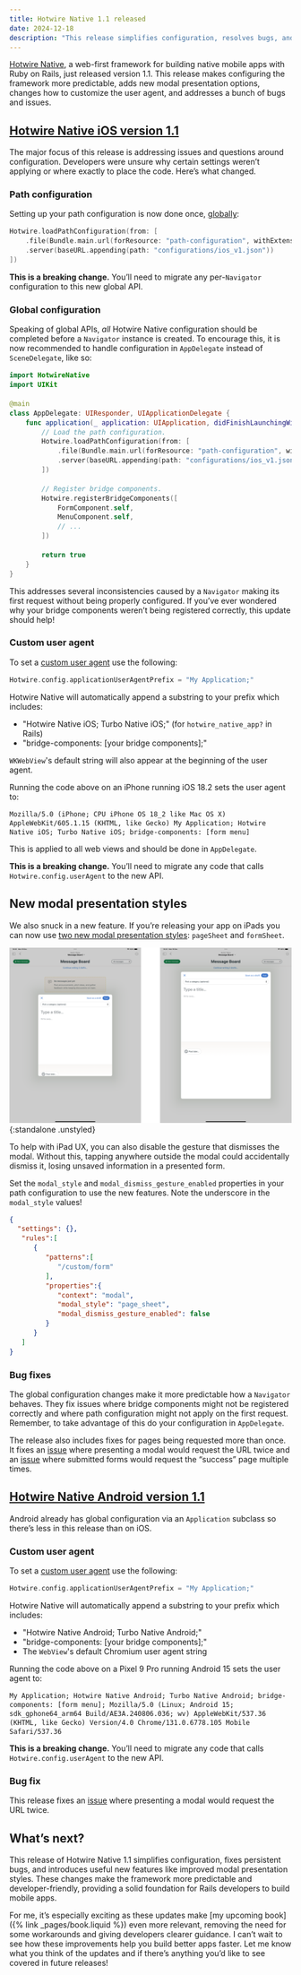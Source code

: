 ```yaml
---
title: Hotwire Native 1.1 released
date: 2024-12-18
description: "This release simplifies configuration, resolves bugs, and introduces new features, making it easier to build web-first native apps with Rails."
---
```


[Hotwire Native](https://native.hotwired.dev), a web-first framework for building native mobile apps with Ruby on Rails, just released version 1.1. This release makes configuring the framework more predictable, adds new modal presentation options, changes how to customize the user agent, and addresses a bunch of bugs and issues.

## [Hotwire Native iOS version 1.1](https://github.com/hotwired/hotwire-native-ios/releases/tag/1.1.0)

The major focus of this release is addressing issues and questions around configuration. Developers were unsure why certain settings weren’t applying or where exactly to place the code. Here’s what changed.

### Path configuration

Setting up your path configuration is now done once, [globally](https://github.com/hotwired/hotwire-native-ios/pull/55):

```swift
Hotwire.loadPathConfiguration(from: [
    .file(Bundle.main.url(forResource: "path-configuration", withExtension: "json")!).
    .server(baseURL.appending(path: "configurations/ios_v1.json"))
])
```

**This is a breaking change.** You’ll need to migrate any per-`Navigator` configuration to this new global API.

### Global configuration

Speaking of global APIs, *all* Hotwire Native configuration should be completed before a `Navigator` instance is created. To encourage this, it is now recommended to handle configuration in `AppDelegate` instead of `SceneDelegate`, like so:

```swift
import HotwireNative
import UIKit

@main
class AppDelegate: UIResponder, UIApplicationDelegate {
    func application(_ application: UIApplication, didFinishLaunchingWithOptions launchOptions: [UIApplication.LaunchOptionsKey: Any]?) -> Bool {
        // Load the path configuration.
        Hotwire.loadPathConfiguration(from: [
            .file(Bundle.main.url(forResource: "path-configuration", withExtension: "json")!).
            .server(baseURL.appending(path: "configurations/ios_v1.json"))
        ])

        // Register bridge components.
        Hotwire.registerBridgeComponents([
            FormComponent.self,
            MenuComponent.self,
            // ...
        ])

        return true
    }
}
```

This addresses several inconsistencies caused by a `Navigator` making its first request without being properly configured. If you’ve ever wondered why your bridge components weren’t being registered correctly, this update should help!

### Custom user agent

To set a [custom user agent](https://github.com/hotwired/hotwire-native-ios/pull/56) use the following:

```swift
Hotwire.config.applicationUserAgentPrefix = "My Application;"
```

Hotwire Native will automatically append a substring to your prefix which includes:

- "Hotwire Native iOS; Turbo Native iOS;" (for `hotwire_native_app?` in Rails)
- "bridge-components: [your bridge components];"

`WKWebView`'s default string will also appear at the beginning of the user agent.

Running the code above on an iPhone running iOS 18.2 sets the user agent to:

```
Mozilla/5.0 (iPhone; CPU iPhone OS 18_2 like Mac OS X) AppleWebKit/605.1.15 (KHTML, like Gecko) My Application; Hotwire Native iOS; Turbo Native iOS; bridge-components: [form menu]
```

This is applied to all web views and should be done in `AppDelegate`.

**This is a breaking change.** You’ll need to migrate any code that calls `Hotwire.config.userAgent` to the new API.

## New modal presentation styles

We also snuck in a new feature. If you’re releasing your app on iPads you can now use [two new modal presentation styles](https://github.com/hotwired/hotwire-native-ios/pull/61): `pageSheet` and `formSheet`.

![pageSheet on the left, formSheet on the right](/assets/images/hotwire-native-1.1/pageSheet-formSheet.png){:standalone .unstyled}

To help with iPad UX, you can also disable the gesture that dismisses the modal. Without this, tapping anywhere outside the modal could accidentally dismiss it, losing unsaved information in a presented form.

Set the `modal_style` and `modal_dismiss_gesture_enabled` properties in your path configuration to use the new features. Note the underscore in the `modal_style` values!

```json
{
  "settings": {},
   "rules":[
      {
         "patterns":[
            "/custom/form"
         ],
         "properties":{
            "context": "modal",
            "modal_style": "page_sheet",
            "modal_dismiss_gesture_enabled": false
         }
      }
   ]
}
```

### Bug fixes

The global configuration changes make it more predictable how a `Navigator` behaves. They fix issues where bridge components might not be registered correctly and where path configuration might not apply on the first request. Remember, to take advantage of this do your configuration in `AppDelegate`.

The release also includes fixes for pages being requested more than once. It fixes an [issue](https://github.com/hotwired/hotwire-native-ios/pull/62) where presenting a modal would request the URL twice and an [issue](https://github.com/hotwired/hotwire-native-ios/pull/60) where submitted forms would request the “success” page multiple times.

## [Hotwire Native Android version 1.1](https://github.com/hotwired/hotwire-native-android/releases/tag/1.1.0)

Android already has global configuration via an `Application` subclass so there’s less in this release than on iOS.

### Custom user agent

To set a [custom user agent](https://github.com/hotwired/hotwire-native-android/pull/77) use the following:

```kotlin
Hotwire.config.applicationUserAgentPrefix = "My Application;"
```

Hotwire Native will automatically append a substring to your prefix which includes:

- "Hotwire Native Android; Turbo Native Android;"
- "bridge-components: [your bridge components];"
- The `WebView`'s default Chromium user agent string

Running the code above on a Pixel 9 Pro running Android 15 sets the user agent to:

```
My Application; Hotwire Native Android; Turbo Native Android; bridge-components: [form menu]; Mozilla/5.0 (Linux; Android 15; sdk_gphone64_arm64 Build/AE3A.240806.036; wv) AppleWebKit/537.36 (KHTML, like Gecko) Version/4.0 Chrome/131.0.6778.105 Mobile Safari/537.36
```

**This is a breaking change.** You’ll need to migrate any code that calls `Hotwire.config.userAgent` to the new API.

### Bug fix

This release fixes an [issue](https://github.com/hotwired/hotwire-native-android/pull/78) where presenting a modal would request the URL twice.

## What’s next?

This release of Hotwire Native 1.1 simplifies configuration, fixes persistent bugs, and introduces useful new features like improved modal presentation styles. These changes make the framework more predictable and developer-friendly, providing a solid foundation for Rails developers to build mobile apps.

For me, it’s especially exciting as these updates make [my upcoming book]({% link _pages/book.liquid %}) even more relevant, removing the need for some workarounds and giving developers clearer guidance. I can’t wait to see how these improvements help you build better apps faster. Let me know what you think of the updates and if there’s anything you’d like to see covered in future releases!
